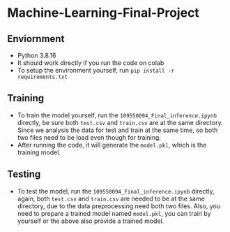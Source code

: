 # Machine-Learning-Final-Project

## Enviornment
- Python 3.8.16
- It should work directly if you run the code on colab
- To setup the environment yourself, run `pip install -r requirements.txt`

## Training
- To train the model yourself, run the `109550094_Final_inference.ipynb` directly, be sure both `test.csv` and `train.csv` are at the same directory. Since we analysis the data for test and train at the same time, so both two files need to be load even though for training.
- After running the code, it will generate the `model.pkl`, which is the training model.

## Testing
- To test the model, run the  `109550094_Final_inference.ipynb` directly, again, both `test.csv` and `train.csv` are needed to be at the same directory, due to the data preprocessing need both two files. Also, you need to prepare a trained model named `model.pkl`, you can train by yourself or the above also provide a trained model.



